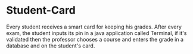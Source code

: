# Student-Card
Every student receives a smart card for keeping his grades. After every exam, the student inputs its pin in a java application called Terminal, if it's validated then the professor chooses a course and enters the grade in a database and on the student's card.
